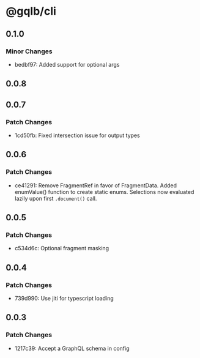 # @gqlb/cli

## 0.1.0

### Minor Changes

- bedbf97: Added support for optional args

## 0.0.8

## 0.0.7

### Patch Changes

- 1cd50fb: Fixed intersection issue for output types

## 0.0.6

### Patch Changes

- ce41291: Remove FragmentRef<F> in favor of FragmentData<F>.
  Added enumValue() function to create static enums.
  Selections now evaluated lazily upon first `.document()` call.

## 0.0.5

### Patch Changes

- c534d6c: Optional fragment masking

## 0.0.4

### Patch Changes

- 739d990: Use jiti for typescript loading

## 0.0.3

### Patch Changes

- 1217c39: Accept a GraphQL schema in config
